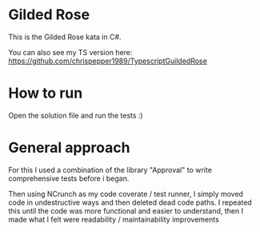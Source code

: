 # Gilded Rose

This is the Gilded Rose kata in C#.

You can also see my TS version here: https://github.com/chrispepper1989/TypescriptGuildedRose

# How to run
Open the solution file and run the tests :) 

# General approach

For this I used a combination of the library "Approval" to write comprehensive tests before i began.

Then using NCrunch as my code coverate / test runner, I simply moved code in undestructive ways and then deleted dead code paths. I repeated this until the code was more functional and easier to understand, then I made what I felt were readability / maintainability improvements
